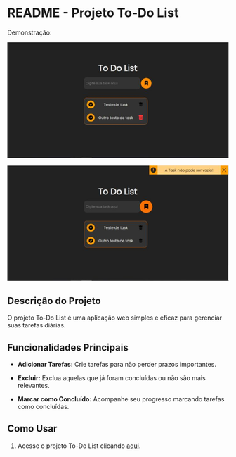 # README - Projeto To-Do List

Demonstração:

![To-Do List Logo](assets/img/To-do-list%20Preview%2001.JPG)

![To-Do List Demo](assets/img/To-do-list%20Preview%2002.JPG)

## Descrição do Projeto

O projeto To-Do List é uma aplicação web simples e eficaz para gerenciar suas tarefas diárias.

## Funcionalidades Principais

- **Adicionar Tarefas:** Crie tarefas para não perder prazos importantes.

- **Excluir:** Exclua aquelas que já foram concluídas ou não são mais relevantes.

- **Marcar como Concluído:** Acompanhe seu progresso marcando tarefas como concluídas.

## Como Usar

1. Acesse o projeto To-Do List clicando [aqui](https://codeclayton.github.io/To-do-list-codeClayton/).